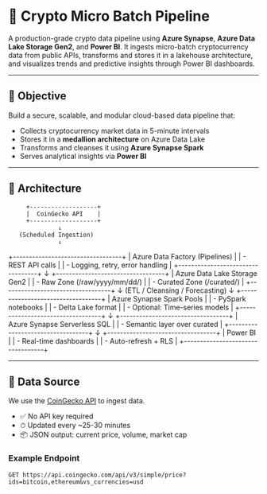 # 🚀 Crypto Micro Batch Pipeline

A production-grade crypto data pipeline using **Azure Synapse**, **Azure Data Lake Storage Gen2**, and **Power BI**. It ingests micro-batch cryptocurrency data from public APIs, transforms and stores it in a lakehouse architecture, and visualizes trends and predictive insights through Power BI dashboards.

---

## 📌 Objective

Build a secure, scalable, and modular cloud-based data pipeline that:
- Collects cryptocurrency market data in 5-minute intervals
- Stores it in a **medallion architecture** on Azure Data Lake
- Transforms and cleanses it using **Azure Synapse Spark**
- Serves analytical insights via **Power BI**

---

## 🧱 Architecture

         +-------------------+
         |  CoinGecko API    |
         +-------------------+
                  ↓
       (Scheduled Ingestion)
                  ↓
 +----------------------------------+
 | Azure Data Factory (Pipelines)   |
 | - REST API calls                 |
 | - Logging, retry, error handling |
 +----------------------------------+
                  ↓
 +----------------------------------+
 | Azure Data Lake Storage Gen2     |
 | - Raw Zone (/raw/yyyy/mm/dd/)    |
 | - Curated Zone (/curated/)       |
 +----------------------------------+
                  ↓
  (ETL / Cleansing / Forecasting)
                  ↓
 +----------------------------------+
 | Azure Synapse Spark Pools        |
 | - PySpark notebooks              |
 | - Delta Lake format              |
 | - Optional: Time-series models   |
 +----------------------------------+
                  ↓
 +----------------------------------+
 | Azure Synapse Serverless SQL     |
 | - Semantic layer over curated    |
 +----------------------------------+
                  ↓
 +----------------------------------+
 | Power BI                         |
 | - Real-time dashboards           |
 | - Auto-refresh + RLS             |
 +----------------------------------+

---

## 🔗 Data Source

We use the [CoinGecko API](https://www.coingecko.com/en/api) to ingest data.

- ✅ No API key required
- ⏱ Updated every ~25-30 minutes
- 📦 JSON output: current price, volume, market cap

### Example Endpoint
```http
GET https://api.coingecko.com/api/v3/simple/price?ids=bitcoin,ethereum&vs_currencies=usd
```